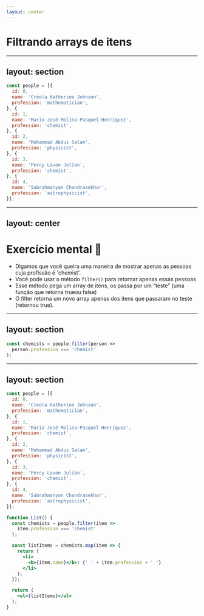 ```yaml
---
layout: center
---
```


# Filtrando arrays de itens

---
layout: section
---

```jsx
const people = [{
  id: 0,
  name: 'Creola Katherine Johnson',
  profession: 'mathematician',
}, {
  id: 1,
  name: 'Mario José Molina-Pasquel Henríquez',
  profession: 'chemist',
}, {
  id: 2,
  name: 'Mohammad Abdus Salam',
  profession: 'physicist',
}, {
  id: 3,
  name: 'Percy Lavon Julian',
  profession: 'chemist',  
}, {
  id: 4,
  name: 'Subrahmanyan Chandrasekhar',
  profession: 'astrophysicist',
}];
```

<style>
code {
  @apply text-sm !important;
}
</style>

---
layout: center
---

# Exercício mental 🤔

- Digamos que você queira uma maneira de mostrar apenas as pessoas cuja profissão é 'chemist'. 
- Você pode usar o método `filter()` para retornar apenas essas pessoas
- Esse método pega um array de itens, os passa por um “teste” (uma função que retorna trueou false)
- O filter retorna um novo array apenas dos itens que passaram no teste (retornou true).

---
layout: section
---

```jsx
const chemists = people.filter(person =>
  person.profession === 'chemist'
);
```

<style>
code {
  @apply text-xl !important;
}
</style>

---
layout: section
---

```jsx {all}  {maxHeight: '450px'}
const people = [{
  id: 0,
  name: 'Creola Katherine Johnson',
  profession: 'mathematician',
}, {
  id: 1,
  name: 'Mario José Molina-Pasquel Henríquez',
  profession: 'chemist',
}, {
  id: 2,
  name: 'Mohammad Abdus Salam',
  profession: 'physicist',
}, {
  id: 3,
  name: 'Percy Lavon Julian',
  profession: 'chemist',  
}, {
  id: 4,
  name: 'Subrahmanyan Chandrasekhar',
  profession: 'astrophysicist',
}];

function List() {
  const chemists = people.filter(item =>
    item.profession === 'chemist'
  );

  const listItems = chemists.map(item => {
    return (
      <li>
        <b>{item.name}</b>: {' ' + item.profession + ' '}
      </li>
    );
  });

  return (
    <ul>{listItems}</ul>
  );
}
```

<style>
code {
  @apply text-xl !important;
}
</style>